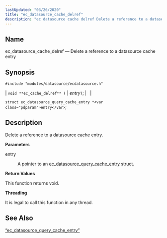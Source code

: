 ```yaml
---
lastUpdated: "03/26/2020"
title: "ec_datasource_cache_delref"
description: "ec datasource cache delref Delete a reference to a datasource cache entry void ec cache delref entry struct ec datasource query cache entry entry Delete a reference to a datasource cache entry entry A pointer to an ec datasource query cache entry struct This function returns void It is legal..."
---
```


<a name="apis.ec_datasource_cache_delref"></a> 
## Name

ec_datasource_cache_delref — Delete a reference to a datasource cache entry

## Synopsis

`#include "modules/datasource/ecdatasource.h"`

| `void **ec_cache_delref** (` | <var class="pdparam">entry</var>`)`; |   |

`struct ec_datasource_query_cache_entry *<var class="pdparam">entry</var>`;<a name="idp49589456"></a> 
## Description

Delete a reference to a datasource cache entry.

**<a name="idp49590688"></a> Parameters**

<dl class="variablelist">

<dt>entry</dt>

<dd>

A pointer to an [ec_datasource_query_cache_entry](/momentum/3/3-api/structs-ec-datasource-query-cache-entry) struct.

</dd>

</dl>

**<a name="idp49594192"></a> Return Values**

This function returns void.

**<a name="idp49595104"></a> Threading**

It is legal to call this function in any thread.

<a name="idp49596528"></a> 
## See Also

[“ec_datasource_query_cache_entry”](/momentum/3/3-api/structs-ec-datasource-query-cache-entry)